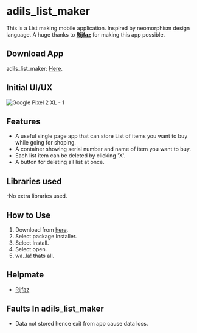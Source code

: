 # adils_list_maker
This is a List making mobile application. Inspired by neomorphism design language. A huge thanks to **[Rijfaz](https://github.com/rijfas)** for making this app possible.

## Download App
adils_list_maker: [Here](https://drive.google.com/file/d/1z7o2oioqjmiwGGo8M7i_IhcfZEb-Tj3D/view?usp=sharing).

## Initial UI/UX
![Google Pixel 2 XL - 1](https://user-images.githubusercontent.com/67414716/134766521-3dae3a36-1301-4ced-a0cf-e5d312fcb01d.png)

## Features
- A useful single page app that can store List of items you want to buy while going for shoping.
- A container showing serial number and name of item you want to buy.
- Each list item can be deleted by clicking 'X'.
- A button for deleting all list at once.

## Libraries used
-No extra libraries used.

## How to Use
1. Download from [here](README.md#download-app).
2. Select package Installer.
3. Select Install.
4. Select open.
5. wa..la! thats all.

## Helpmate
- [Rijfaz](https://github.com/rijfas)

## Faults In adils_list_maker
- Data not stored hence exit from app cause data loss.
